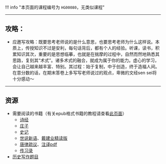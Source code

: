 !!! info "本页面的课程编号为 `HG00080`，无类似课程"

---

## 攻略：
- 应邀写攻略：既要思考老师说的是什么意思，也要思考老师为什么这样说。本质上，传授知识不过是安利，每句话背后，都有个人的经验。听课，读书，积累知识其次，重要的是思想临摹，也就是在揣摩的过程中，自然而然地熟悉其思路，复刻其“术式”。诸多术式的融合，就成为属于你的能力。虚心的学习，会让自己越来越丰富、特别。其过程：始于复制，中于创造，终于造福人间。在意分数的话，在期末答卷上多写写老师说过的观点，卑微的文经sen sei将十分感动～

---

## 资源
- 需要阅读的书籍（有关epub格式书籍的教程请查看[此页面](../../技巧/关于epub文件.md)）  
    - [诗经](https://lz.qaiu.top/parser?url=https://cqu-openlib.lanzout.com/iWl1T1wl23te)  
    - [庄子](https://lz.qaiu.top/parser?url=https://cqu-openlib.lanzout.com/iCVqA1wl231g)  
    - [史记](https://lz.qaiu.top/parser?url=https://cqu-openlib.lanzout.com/iijGP1wl22ed)  
    - [世说新语](https://lz.qaiu.top/parser?url=https://cqu-openlib.lanzout.com/i8JEY1wl20li)、[戴建业精读版](https://lz.qaiu.top/parser?url=https://cqu-openlib.lanzout.com/iGvD41wl23bg)  
    - [唐律疏议](https://lz.qaiu.top/parser?url=https://cqu-openlib.lanzout.com/ii35A1wl22la)、[注译pdf](https://lz.qaiu.top/parser?url=https://cqu-openlib.lanzout.com/iZTEv1wmr7hc)  
    - [传习录](https://lz.qaiu.top/parser?url=https://cqu-openlib.lanzout.com/iB4VM1wl20pc)  
- [历史写作题目](../../杂项/文明经典写作题目/文明经典A历史写作题目.md)